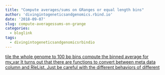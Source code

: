 ```yaml
---
title: "Compute averages/sums on GRanges or equal length bins"
author: 'divingintogeneticsandgenomics.rbind.io'
date: '2018-09-07'
slug: compute-averagessums-on-grange
categories:
  - bloglink
tags:
  - divingintogeneticsandgenomicsrbindio
---
```


[tile the whole genome to 100 bp bins compute the binned average for my_var It turns out that there are functions to convert between meta data column and RleList. Just be careful with the different behaviors of different<i class="fas fa-external-link-alt"></i>](https://divingintogeneticsandgenomics.rbind.io/post/compute-averages-sums-on-granges-or-equal-length-bins/)

